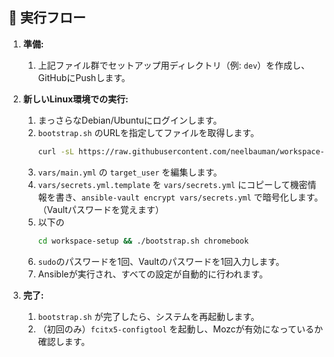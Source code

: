 ## 🚀 実行フロー

1.  **準備:**

    1.  上記ファイル群でセットアップ用ディレクトリ（例: `dev`）を作成し、GitHubにPushします。

2.  **新しいLinux環境での実行:**

    1.  まっさらなDebian/Ubuntuにログインします。
    2.  `bootstrap.sh` のURLを指定してファイルを取得します。
        ```bash
        curl -sL https://raw.githubusercontent.com/neelbauman/workspace-setup/refs/heads/main/bootstrap.sh
        ```
    3.  `vars/main.yml` の `target_user` を編集します。
    4.  `vars/secrets.yml.template` を `vars/secrets.yml` にコピーして機密情報を書き、`ansible-vault encrypt vars/secrets.yml` で暗号化します。（Vaultパスワードを覚えます）
    5.  以下の
        ```bash
        cd workspace-setup && ./bootstrap.sh chromebook
        ```
    6.  `sudo`のパスワードを1回、Vaultのパスワードを1回入力します。
    7.  Ansibleが実行され、すべての設定が自動的に行われます。

3.  **完了:**

    1.  `bootstrap.sh` が完了したら、システムを再起動します。
    2.  （初回のみ）`fcitx5-configtool` を起動し、Mozcが有効になっているか確認します。
